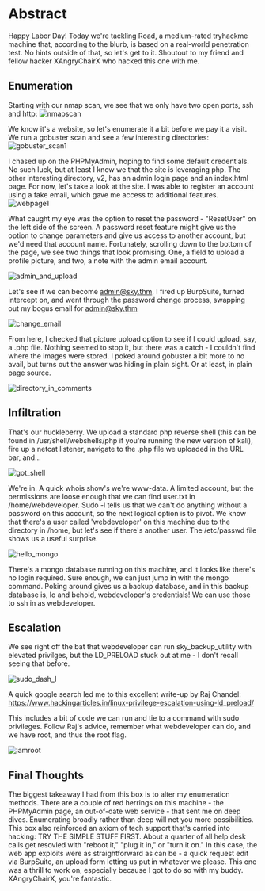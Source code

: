 # Abstract

Happy Labor Day! Today we're tackling Road, a medium-rated tryhackme machine that, according to the blurb, is based on a real-world penetration test. No hints outside of that, so let's get to it. Shoutout to my friend and fellow hacker XAngryChairX who hacked this one with me.

## Enumeration

Starting with our nmap scan, we see that we only have two open ports, ssh and http:
![nmapscan](https://user-images.githubusercontent.com/6416242/188501266-eb5c36dc-bb70-4d74-912c-d84ee54daa22.PNG)

We know it's a website, so let's enumerate it a bit before we pay it a visit. We run a gobuster scan and see a few interesting directories:
![gobuster_scan1](https://user-images.githubusercontent.com/6416242/188502188-611ad06f-61c6-4c22-a49d-fd886ae4d21b.PNG)

I chased up on the PHPMyAdmin, hoping to find some default credentials. No such luck, but at least I know we that the site is leveraging php. The other interesting directory, v2, has an admin login page and an index.html page. For now, let's take a look at the site. I was able to register an account using a fake email, which gave me access to additional features.
![webpage1](https://user-images.githubusercontent.com/6416242/188502696-d7d67b0f-011c-4768-b7ea-5fba4a7bc801.PNG)

What caught my eye was the option to reset the password - "ResetUser" on the left side of the screen. A password reset feature might give us the option to change parameters and give us access to another account, but we'd need that account name. Fortunately, scrolling down to the bottom of the page, we see two things that look promising. One, a field to upload a profile picture, and two, a note with the admin email account. 

![admin_and_upload](https://user-images.githubusercontent.com/6416242/188515084-177ffcb6-5c83-4d49-88c1-5e50af68dfcf.PNG)

Let's see if we can become admin@sky.thm. I fired up BurpSuite, turned intercept on, and went through the password change process, swapping out my bogus email for admin@sky.thm

![change_email](https://user-images.githubusercontent.com/6416242/188515582-0c23c96b-c09b-4083-a893-0b02c513017e.PNG)

From here, I checked that picture upload option to see if I could upload, say, a .php file. Nothing seemed to stop it, but there was a catch - I couldn't find where the images were stored. I poked around gobuster a bit more to no avail, but turns out the answer was hiding in plain sight. Or at least, in plain page source.

![directory_in_comments](https://user-images.githubusercontent.com/6416242/188524136-6c1614b6-5edb-45bc-a70e-8e9b1cdfd8f4.PNG)

## Infiltration

That's our huckleberry. We upload a standard php reverse shell (this can be found in /usr/shell/webshells/php if you're running the new version of kali), fire up a netcat listener, navigate to the .php file we uploaded in the URL bar, and...

![got_shell](https://user-images.githubusercontent.com/6416242/188525026-37e59eaa-46e9-4e54-bef0-b27675a69621.PNG)

We're in. A quick whois show's we're www-data. A limited account, but the permissions are loose enough that we can find user.txt in /home/webdeveloper. Sudo -l tells us that we can't do anything without a password on this account, so the next logical option is to pivot. We know that there's a user called 'webdeveloper' on this machine due to the directory in /home, but let's see if there's another user. The /etc/passwd file shows us a useful surprise.

![hello_mongo](https://user-images.githubusercontent.com/6416242/188539018-405ab7dc-91c0-429c-b978-09213d264e23.PNG)

There's a mongo database running on this machine, and it looks like there's no login required. Sure enough, we can just jump in with the mongo command. Poking around gives us a backup database, and in this backup database is, lo and behold, webdeveloper's credentials! We can use those to ssh in as webdeveloper.

## Escalation

We see right off the bat that webdeveloper can run sky_backup_utility with elevated privilges, but the LD_PRELOAD stuck out at me - I don't recall seeing that before.

![sudo_dash_l](https://user-images.githubusercontent.com/6416242/188539500-cb8ce826-968a-48e6-8562-3de18a1a6914.PNG)

A quick google search led me to this excellent write-up by Raj Chandel: https://www.hackingarticles.in/linux-privilege-escalation-using-ld_preload/ 

This includes a bit of code we can run and tie to a command with sudo privileges. Follow Raj's advice, remember what webdeveloper can do, and we have root, and thus the root flag.

![iamroot](https://user-images.githubusercontent.com/6416242/188539865-c21729e1-e764-4334-8a90-bdc5b43fc9ba.PNG)

## Final Thoughts

The biggest takeaway I had from this box is to alter my enumeration methods. There are a couple of red herrings on this machine - the PHPMyAdmin page, an out-of-date web service - that sent me on deep dives. Enumerating broadly rather than deep will net you more possibilities. This box also reinforced an axiom of tech support that's carried into hacking: TRY THE SIMPLE STUFF FIRST. About a quarter of all help desk calls get resovled with "reboot it," "plug it in," or "turn it on." In this case, the web app exploits were as straightforward as can be - a quick request edit via BurpSuite, an upload form letting us put in whatever we please. This one was a thrill to work on, especially because I got to do so with my buddy. XAngryChairX, you're fantastic. 




